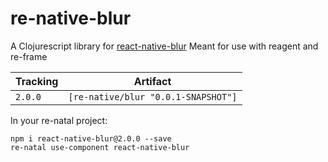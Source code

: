 # re-native-blur

A Clojurescript library for [react-native-blur](https://github.com/react-native-community/react-native-blur)
Meant for use with reagent and re-frame

Tracking  | Artifact
----------|---------|
`2.0.0`   | `[re-native/blur "0.0.1-SNAPSHOT"]`

In your re-natal project:

```
npm i react-native-blur@2.0.0 --save
re-natal use-component react-native-blur
```
